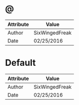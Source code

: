 # @
| Attribute | Value |
| ---  | ---     |
| Author | SixWingedFreak |
| Date | 02/25/2016 |
# Default
| Attribute | Value |
| ---  | ---     |
| Author | SixWingedFreak |
| Date | 02/25/2016 |
